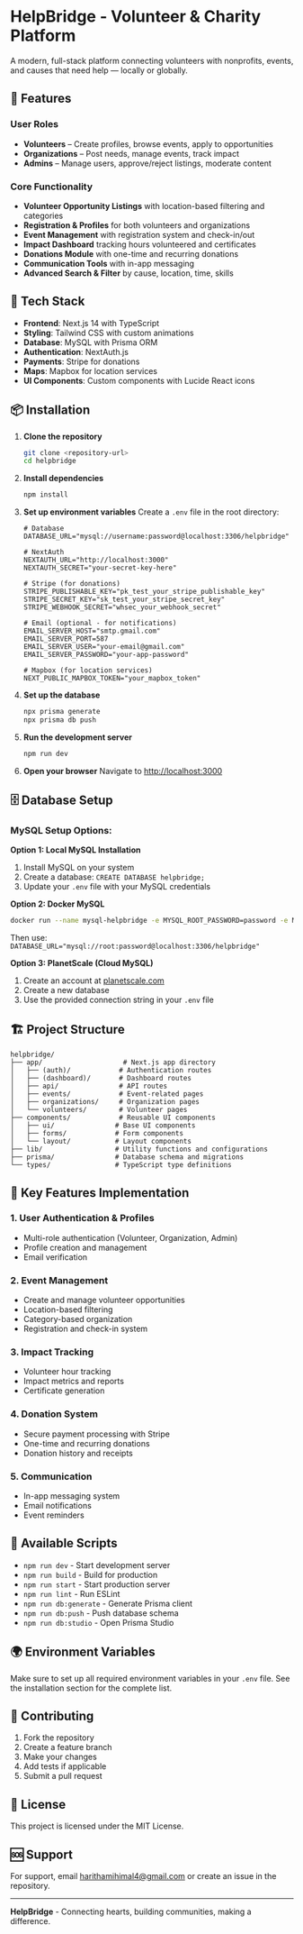 # HelpBridge - Volunteer & Charity Platform

A modern, full-stack platform connecting volunteers with nonprofits, events, and causes that need help — locally or globally.

## 🌟 Features

### User Roles

- **Volunteers** – Create profiles, browse events, apply to opportunities
- **Organizations** – Post needs, manage events, track impact
- **Admins** – Manage users, approve/reject listings, moderate content

### Core Functionality

- **Volunteer Opportunity Listings** with location-based filtering and categories
- **Registration & Profiles** for both volunteers and organizations
- **Event Management** with registration system and check-in/out
- **Impact Dashboard** tracking hours volunteered and certificates
- **Donations Module** with one-time and recurring donations
- **Communication Tools** with in-app messaging
- **Advanced Search & Filter** by cause, location, time, skills

## 🚀 Tech Stack

- **Frontend**: Next.js 14 with TypeScript
- **Styling**: Tailwind CSS with custom animations
- **Database**: MySQL with Prisma ORM
- **Authentication**: NextAuth.js
- **Payments**: Stripe for donations
- **Maps**: Mapbox for location services
- **UI Components**: Custom components with Lucide React icons

## 📦 Installation

1. **Clone the repository**

   ```bash
   git clone <repository-url>
   cd helpbridge
   ```

2. **Install dependencies**

   ```bash
   npm install
   ```

3. **Set up environment variables**
   Create a `.env` file in the root directory:

   ```env
   # Database
   DATABASE_URL="mysql://username:password@localhost:3306/helpbridge"

   # NextAuth
   NEXTAUTH_URL="http://localhost:3000"
   NEXTAUTH_SECRET="your-secret-key-here"

   # Stripe (for donations)
   STRIPE_PUBLISHABLE_KEY="pk_test_your_stripe_publishable_key"
   STRIPE_SECRET_KEY="sk_test_your_stripe_secret_key"
   STRIPE_WEBHOOK_SECRET="whsec_your_webhook_secret"

   # Email (optional - for notifications)
   EMAIL_SERVER_HOST="smtp.gmail.com"
   EMAIL_SERVER_PORT=587
   EMAIL_SERVER_USER="your-email@gmail.com"
   EMAIL_SERVER_PASSWORD="your-app-password"

   # Mapbox (for location services)
   NEXT_PUBLIC_MAPBOX_TOKEN="your_mapbox_token"
   ```

4. **Set up the database**

   ```bash
   npx prisma generate
   npx prisma db push
   ```

5. **Run the development server**

   ```bash
   npm run dev
   ```

6. **Open your browser**
   Navigate to [http://localhost:3000](http://localhost:3000)

## 🗄️ Database Setup

### MySQL Setup Options:

**Option 1: Local MySQL Installation**

1. Install MySQL on your system
2. Create a database: `CREATE DATABASE helpbridge;`
3. Update your `.env` file with your MySQL credentials

**Option 2: Docker MySQL**

```bash
docker run --name mysql-helpbridge -e MYSQL_ROOT_PASSWORD=password -e MYSQL_DATABASE=helpbridge -p 3306:3306 -d mysql:8.0
```

Then use: `DATABASE_URL="mysql://root:password@localhost:3306/helpbridge"`

**Option 3: PlanetScale (Cloud MySQL)**

1. Create an account at [planetscale.com](https://planetscale.com)
2. Create a new database
3. Use the provided connection string in your `.env` file

## 🏗️ Project Structure

```
helpbridge/
├── app/                    # Next.js app directory
│   ├── (auth)/            # Authentication routes
│   ├── (dashboard)/       # Dashboard routes
│   ├── api/               # API routes
│   ├── events/            # Event-related pages
│   ├── organizations/     # Organization pages
│   └── volunteers/        # Volunteer pages
├── components/            # Reusable UI components
│   ├── ui/               # Base UI components
│   ├── forms/            # Form components
│   └── layout/           # Layout components
├── lib/                  # Utility functions and configurations
├── prisma/               # Database schema and migrations
└── types/                # TypeScript type definitions
```

## 🎯 Key Features Implementation

### 1. User Authentication & Profiles

- Multi-role authentication (Volunteer, Organization, Admin)
- Profile creation and management
- Email verification

### 2. Event Management

- Create and manage volunteer opportunities
- Location-based filtering
- Category-based organization
- Registration and check-in system

### 3. Impact Tracking

- Volunteer hour tracking
- Impact metrics and reports
- Certificate generation

### 4. Donation System

- Secure payment processing with Stripe
- One-time and recurring donations
- Donation history and receipts

### 5. Communication

- In-app messaging system
- Email notifications
- Event reminders

## 🔧 Available Scripts

- `npm run dev` - Start development server
- `npm run build` - Build for production
- `npm run start` - Start production server
- `npm run lint` - Run ESLint
- `npm run db:generate` - Generate Prisma client
- `npm run db:push` - Push database schema
- `npm run db:studio` - Open Prisma Studio

## 🌍 Environment Variables

Make sure to set up all required environment variables in your `.env` file. See the installation section for the complete list.

## 🤝 Contributing

1. Fork the repository
2. Create a feature branch
3. Make your changes
4. Add tests if applicable
5. Submit a pull request

## 📄 License

This project is licensed under the MIT License.

## 🆘 Support

For support, email harithamihimal4@gmail.com or create an issue in the repository.

---

**HelpBridge** - Connecting hearts, building communities, making a difference.
